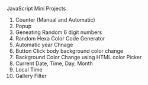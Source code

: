 JavaScript Mini Projects

1. Counter (Manual and Automatic)
2. Popup
3. Geneating Random 6 digit numbers
4. Random Hexa Color Code Generator
5. Automatic year Chnage
6. Button Click body background color change
7. Background Color Change using HTML color Picker
8. Current Date, Time, Day, Month
9. Local Time
10. Gallery Filter
